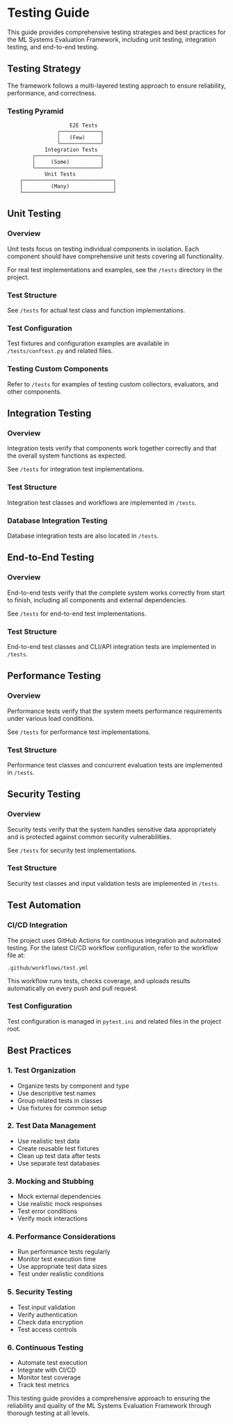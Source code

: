 # Testing Guide

This guide provides comprehensive testing strategies and best practices for the ML Systems Evaluation Framework, including unit testing, integration testing, and end-to-end testing.

## Testing Strategy

The framework follows a multi-layered testing approach to ensure reliability, performance, and correctness.

### Testing Pyramid

```
                    E2E Tests
                ┌─────────────┐
                │   (Few)     │
                └─────────────┘
            Integration Tests
        ┌─────────────────────┐
        │     (Some)          │
        └─────────────────────┘
            Unit Tests
    ┌─────────────────────────────┐
    │         (Many)              │
    └─────────────────────────────┘
```

## Unit Testing

### Overview

Unit tests focus on testing individual components in isolation. Each component should have comprehensive unit tests covering all functionality.

For real test implementations and examples, see the `/tests` directory in the project.

### Test Structure

See `/tests` for actual test class and function implementations.

### Test Configuration

Test fixtures and configuration examples are available in `/tests/conftest.py` and related files.

### Testing Custom Components

Refer to `/tests` for examples of testing custom collectors, evaluators, and other components.

## Integration Testing

### Overview

Integration tests verify that components work together correctly and that the overall system functions as expected.

See `/tests` for integration test implementations.

### Test Structure

Integration test classes and workflows are implemented in `/tests`.

### Database Integration Testing

Database integration tests are also located in `/tests`.

## End-to-End Testing

### Overview

End-to-end tests verify that the complete system works correctly from start to finish, including all components and external dependencies.

See `/tests` for end-to-end test implementations.

### Test Structure

End-to-end test classes and CLI/API integration tests are implemented in `/tests`.

## Performance Testing

### Overview

Performance tests verify that the system meets performance requirements under various load conditions.

See `/tests` for performance test implementations.

### Test Structure

Performance test classes and concurrent evaluation tests are implemented in `/tests`.

## Security Testing

### Overview

Security tests verify that the system handles sensitive data appropriately and is protected against common security vulnerabilities.

See `/tests` for security test implementations.

### Test Structure

Security test classes and input validation tests are implemented in `/tests`.

## Test Automation

### CI/CD Integration

The project uses GitHub Actions for continuous integration and automated testing. For the latest CI/CD workflow configuration, refer to the workflow file at:

`.github/workflows/test.yml`

This workflow runs tests, checks coverage, and uploads results automatically on every push and pull request.

### Test Configuration

Test configuration is managed in `pytest.ini` and related files in the project root.

## Best Practices

### 1. Test Organization
- Organize tests by component and type
- Use descriptive test names
- Group related tests in classes
- Use fixtures for common setup

### 2. Test Data Management
- Use realistic test data
- Create reusable test fixtures
- Clean up test data after tests
- Use separate test databases

### 3. Mocking and Stubbing
- Mock external dependencies
- Use realistic mock responses
- Test error conditions
- Verify mock interactions

### 4. Performance Considerations
- Run performance tests regularly
- Monitor test execution time
- Use appropriate test data sizes
- Test under realistic conditions

### 5. Security Testing
- Test input validation
- Verify authentication
- Check data encryption
- Test access controls

### 6. Continuous Testing
- Automate test execution
- Integrate with CI/CD
- Monitor test coverage
- Track test metrics

This testing guide provides a comprehensive approach to ensuring the reliability and quality of the ML Systems Evaluation Framework through thorough testing at all levels. 